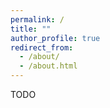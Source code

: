 ```yaml
---
permalink: /
title: ""
author_profile: true
redirect_from: 
  - /about/
  - /about.html
---
```


TODO
